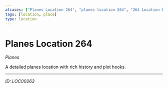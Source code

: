 ```yaml
---
aliases: ["Planes Location 264", "planes location 264", "264 Location Planes"]
tags: [location, place]
type: location
---
```


# Planes Location 264

*Planes*

A detailed planes location with rich history and plot hooks.

---
*ID: LOC00263*